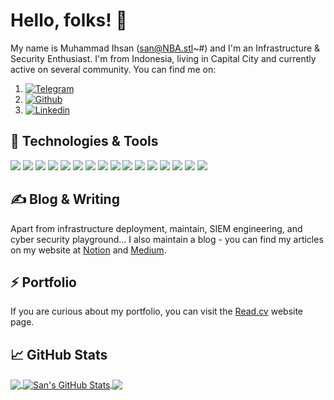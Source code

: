 <!-- More info, tips and tricks for making GitHub Profile README can be found in my article at https://towardsdatascience.com/build-a-stunning-readme-for-your-github-profile-9b80434fe5d7 -->


# Hello, folks! 👋

My name is Muhammad Ihsan (san@NBA.stl~#) and I'm an Infrastructure & Security Enthusiast. I'm from Indonesia, living in Capital City and currently active on several community. You can find me on:
1. [![Telegram][1.1]][1]
2. [![Github][2.1]][2]
3. [![Linkedin][3.1]][3]

## 🔧 Technologies & Tools
![](https://img.shields.io/static/v1?color=blue&label=OS&logo=kalilinux&logoColor=white&message=Kali+Linux)
![](https://img.shields.io/static/v1?color=orange&label=OS&logo=ubuntu&logoColor=white&message=Ubuntu+Server)
![](https://img.shields.io/static/v1?color=brightgreen&label=OS&logo=manjaro&logoColor=white&message=Manjaro)
![](https://img.shields.io/static/v1?color=red&label=OS&logo=centos&logoColor=white&message=Centos)
![](https://img.shields.io/static/v1?color=red&label=OS&logo=redhat&logoColor=white&message=Red+Hat+Enterprise+Linux)
![](https://img.shields.io/static/v1?color=red&label=Container+Orchestration&logo=redhatopenshift&logoColor=white&message=Red+Hat+OpenShift)
![](https://img.shields.io/static/v1?color=red&label=Container&logo=podman&logoColor=white&message=Red+Hat+Podman)
![](https://img.shields.io/static/v1?color=red&label=Storage&logo=ceph&logoColor=white&message=Red+Hat+Ceph)
![](https://img.shields.io/static/v1?color=red&label=Automation&logo=ansible&logoColor=white&message=Red+Hat+Ansible+Automation+Platform+(Ansible+Tower))
![](https://img.shields.io/static/v1?color=9cf&label=SQL+Server&logo=postgresql&logoColor=white&message=PostgreSQL)
![](https://img.shields.io/static/v1?color=blue&label=Container&logo=docker&logoColor=white&message=Docker)
![](https://img.shields.io/static/v1?color=blue&label=Container+Orchestration&logo=kubernetes&logoColor=white&message=Kubernetes)
![](https://img.shields.io/static/v1?color=yellow&label=Security+Monitoring&logo=kibana&logoColor=white&message=Kibana)
![](https://img.shields.io/static/v1?color=black&label=Log+Management&logo=graylog&logoColor=white&message=Graylog)
![](https://img.shields.io/static/v1?color=red&label=Hacking+Playground&logo=tryhackme&logoColor=white&message=Try+Hack+Me)
![](https://img.shields.io/static/v1?color=brightgreen&label=Hacking+Playground&logo=hackthebox&logoColor=white&message=Hack+The+Box)

## &#x270d; Blog & Writing

Apart from infrastructure deployment, maintain, SIEM engineering, and cyber security playground... I also maintain a blog - you can find my articles on my website at [Notion](https://www.notion.so/Documentation-san-NBA-stl-b5f06c8384c34fbb877a1313cffd7804) and [Medium](https://medium.com/@13ihsan92).

## ⚡ Portfolio

If you are curious about my portfolio, you can visit the [Read.cv](https://read.cv/13ihsan92) website page.

## &#x1f4c8; GitHub Stats

<a href="https://github.com/13ihsan92/13ihsan92">
  <img align="center" src="https://github-readme-stats.vercel.app/api/top-langs/?username=13ihsan92&title_color=ffffff&text_color=c9cacc&icon_color=2bbc8a&bg_color=1d1f21&langs_count=5" />
</a>
<a href="https://github.com/13ihsan92/13ihsan92">
  <img align="center" src="https://github-readme-stats.vercel.app/api?username=13ihsan92&show_icons=true&line_height=27&count_private=true&title_color=ffffff&text_color=c9cacc&icon_color=2bbc8a&bg_color=1d1f21" alt="San's GitHub Stats" />
</a>
<a href="https://github.com/13ihsan92/Security-Blue-Team">
  <img align="center" src="https://github-readme-stats.vercel.app/api/pin/?username=13ihsan92&repo=Security-Blue-Team&title_color=ffffff&text_color=c9cacc&icon_color=2bbc8a&bg_color=1d1f21" />
</a>    

<!-- links to social media icons -->

[1.1]: https://img.shields.io/static/v1?color=blue&label=Telegram&logo=telegram&logoColor=white&message=ihsanus_zanshi (Telegram icon without padding)
[2.1]: https://img.shields.io/static/v1?color=black&label=Github&logo=telegram&logoColor=white&message=13ihsan92 (github icon without padding)
[3.1]: https://img.shields.io/static/v1?color=informational&label=Linkedin&logo=linkedin&logoColor=white&message=13ihsan92 (LinkedIn icon without padding)


<!-- links to your social media accounts -->

[1]: https://t.me/ihsanus_zanshi
[2]: https://github.com/13ihsan92
[3]: https://www.linkedin.com/in/13ihsan92


<!-- Resources -->
<!-- Icons: https://simpleicons.org/ -->
<!-- GitHub Stats: https://github.com/anuraghazra/github-readme-stats -->
<!-- Emojis: https://emojipedia.org/emoji/ -->
<!-- HTML Emojis: https://www.fileformat.info/index.htm -->
<!-- Shields: https://shields.io/ -->
<!-- Awesome GitHub Profile README: https://github.com/abhisheknaiidu/awesome-github-profile-readme -->